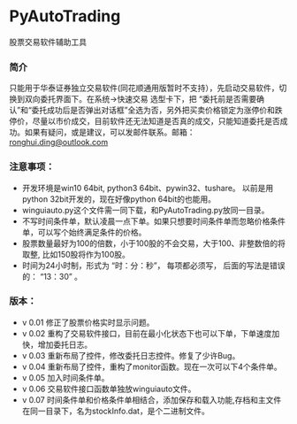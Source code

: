 # PyAutoTrading
股票交易软件辅助工具
### 简介
只能用于华泰证券独立交易软件(同花顺通用版暂时不支持），先启动交易软件，切换到双向委托界面下。在系统->快速交易 选型卡下，把 “委托前是否需要确认”和“委托成功后是否弹出对话框”全选为否，另外把买卖价格锁定为涨停价和跌停价，尽量以市价成交，目前软件还无法知道是否真的成交，只能知道委托是否成功。如果有疑问，或是建议，可以发邮件联系。邮箱：ronghui.ding@outlook.com
### 注意事项：
* 开发环境是win10 64bit, python3 64bit、pywin32、tushare。 以前是用python 32bit开发的，现在好像python 64bit的也能用。
* winguiauto.py这个文件需一同下载，和PyAutoTrading.py放同一目录。
* 不写时间条件单，默认凌晨一点下单。如果只想要时间条件单而忽略价格条件单，可以写个始终满足条件的价格。
* 股票数量最好为100的倍数，小于100股的不会交易，大于100、非整数倍的将取整, 比如150股将作为100股。
* 时间为24小时制，形式为 “时：分：秒”， 每项都必须写， 后面的写法是错误的： “13：30” 。
### 版本：
* v 0.01 修正了股票价格实时显示问题。
* v 0.02 重构了交易软件接口，目前在最小化状态下也可以下单，下单速度加快，增加委托日志。
* v 0.03 重新布局了控件，修改委托日志控件。修复了少许Bug。
* v 0.04 重新布局了控件，重构了monitor函数。现在一次可以下4个条件单。
* v 0.05 加入时间条件单。
* v 0.06 交易软件接口函数单独放winguiauto文件。
* v 0.07 时间条件单和价格条件单相结合，添加保存和载入功能,存档和主文件在同一目录下，名为stockInfo.dat，是个二进制文件。